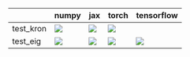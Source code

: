 |           | numpy                                                                                                                                                                              | jax                                                                                                                                                                                | torch                                                                                                                                                                                  | tensorflow                                                                                                                                                                         |
|:----------|:-----------------------------------------------------------------------------------------------------------------------------------------------------------------------------------|:-----------------------------------------------------------------------------------------------------------------------------------------------------------------------------------|:---------------------------------------------------------------------------------------------------------------------------------------------------------------------------------------|:-----------------------------------------------------------------------------------------------------------------------------------------------------------------------------------|
| test_kron | <a href="https://github.com/unifyai/ivy/actions/runs/3583558409" rel="noopener noreferrer" target="_blank"><img src=https://img.shields.io/badge/-failure-red></a>                 | <a href="https://github.com/unifyai/ivy/actions/runs/3672759146/jobs/6209251795" rel="noopener noreferrer" target="_blank"><img src=https://img.shields.io/badge/-failure-red></a> | <a href="https://github.com/unifyai/ivy/actions/runs/3672759146/jobs/6209245025" rel="noopener noreferrer" target="_blank"><img src=https://img.shields.io/badge/-success-success></a> |                                                                                                                                                                                    |
| test_eig  | <a href="https://github.com/unifyai/ivy/actions/runs/3672759146/jobs/6209236141" rel="noopener noreferrer" target="_blank"><img src=https://img.shields.io/badge/-failure-red></a> | <a href="https://github.com/unifyai/ivy/actions/runs/3672759146/jobs/6209236141" rel="noopener noreferrer" target="_blank"><img src=https://img.shields.io/badge/-failure-red></a> | <a href="https://github.com/unifyai/ivy/actions/runs/3672759146/jobs/6209236141" rel="noopener noreferrer" target="_blank"><img src=https://img.shields.io/badge/-failure-red></a>     | <a href="https://github.com/unifyai/ivy/actions/runs/3672759146/jobs/6209236141" rel="noopener noreferrer" target="_blank"><img src=https://img.shields.io/badge/-failure-red></a> |
